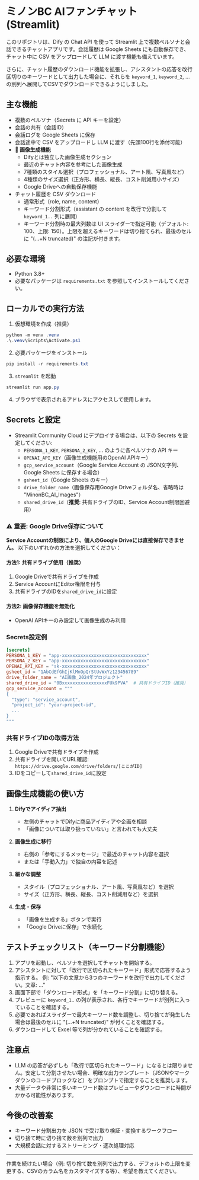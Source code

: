 # ミノンBC AIファンチャット (Streamlit)

このリポジトリは、Dify の Chat API を使って Streamlit 上で複数ペルソナと会話できるチャットアプリです。会話履歴は Google Sheets にも自動保存でき、チャット中に CSV をアップロードして LLM に渡す機能も備えています。

さらに、チャット履歴のダウンロード機能を拡張し、アシスタントの応答を改行区切りのキーワードとして出力した場合に、それらを `keyword_1`, `keyword_2`, ... の別列へ展開してCSVでダウンロードできるようにしました。

## 主な機能
- 複数のペルソナ（Secrets に API キーを設定）
- 会話の共有（会話ID）
- 会話ログを Google Sheets に保存
- 会話途中で CSV をアップロードし LLM に渡す（先頭100行を添付可能）
- **🎨 画像生成機能**
  - Difyとは独立した画像生成セクション
  - 最近のチャット内容を参考にした画像生成
  - 7種類のスタイル選択（プロフェッショナル、アート風、写真風など）
  - 4種類のサイズ選択（正方形、横長、縦長、コスト削減用小サイズ）
  - Google Driveへの自動保存機能
- チャット履歴を CSV ダウンロード
  - 通常形式（role, name, content）
  - キーワード分割形式（assistant の content を改行で分割して `keyword_1..` 列に展開）
  - キーワード分割時の最大列数は UI スライダーで指定可能（デフォルト: 100、上限: 150）。上限を超えるキーワードは切り捨てられ、最後のセルに "(...+N truncated)" の注記が付きます。

## 必要な環境
- Python 3.8+
- 必要なパッケージは `requirements.txt` を参照してインストールしてください。

## ローカルでの実行方法
1. 仮想環境を作成（推奨）
```powershell
python -m venv .venv
.\.venv\Scripts\Activate.ps1
```
2. 必要パッケージをインストール
```powershell
pip install -r requirements.txt
```
3. `streamlit` を起動
```powershell
streamlit run app.py
```
4. ブラウザで表示されるアドレスにアクセスして使用します。

## Secrets と設定
- Streamlit Community Cloud にデプロイする場合は、以下の Secrets を設定してください:
  - `PERSONA_1_KEY`, `PERSONA_2_KEY`, ... のように各ペルソナの API キー
  - `OPENAI_API_KEY`（画像生成機能用のOpenAI APIキー）
  - `gcp_service_account`（Google Service Account の JSON文字列、Google Sheets に保存する場合）
  - `gsheet_id`（Google Sheets のキー）
  - `drive_folder_name`（画像保存用Google Driveフォルダ名、省略時は "MinonBC_AI_Images"）
  - `shared_drive_id`（**推奨**: 共有ドライブのID、Service Account制限回避用）

### ⚠️ 重要: Google Drive保存について

**Service Accountの制限により、個人のGoogle Driveには直接保存できません。**
以下のいずれかの方法を選択してください：

#### 方法1: 共有ドライブ使用（推奨）
1. Google Driveで共有ドライブを作成
2. Service AccountにEditor権限を付与
3. 共有ドライブのIDを`shared_drive_id`に設定

#### 方法2: 画像保存機能を無効化
- OpenAI APIキーのみ設定して画像生成のみ利用

### Secrets設定例
```toml
[secrets]
PERSONA_1_KEY = "app-xxxxxxxxxxxxxxxxxxxxxxxxxxxxxxxx"
PERSONA_2_KEY = "app-xxxxxxxxxxxxxxxxxxxxxxxxxxxxxxxx"
OPENAI_API_KEY = "sk-xxxxxxxxxxxxxxxxxxxxxxxxxxxxxxxx"
gsheet_id = "1AbCdEfGhIjKlMnOpQrStUvWxYz123456789"
drive_folder_name = "AI画像_2024年プロジェクト"
shared_drive_id = "0BxxxxxxxxxxxxxxxxxFUk9PVA"  # 共有ドライブID（推奨）
gcp_service_account = """
{
  "type": "service_account",
  "project_id": "your-project-id",
  ...
}
"""
```

### 共有ドライブIDの取得方法
1. Google Driveで共有ドライブを作成
2. 共有ドライブを開いてURL確認: `https://drive.google.com/drive/folders/[ここがID]`
3. IDをコピーして`shared_drive_id`に設定

## 画像生成機能の使い方
1. **Difyでアイディア抽出**
   - 左側のチャットでDifyに商品アイディアや企画を相談
   - 「画像については取り扱っていない」と言われても大丈夫

2. **画像生成に移行**
   - 右側の「参考にするメッセージ」で最近のチャット内容を選択
   - または「手動入力」で独自の内容を記述

3. **細かな調整**
   - スタイル（プロフェッショナル、アート風、写真風など）を選択
   - サイズ（正方形、横長、縦長、コスト削減用など）を選択

4. **生成・保存**
   - 「画像を生成する」ボタンで実行
   - 「Google Driveに保存」で永続化

## テストチェックリスト（キーワード分割機能）
1. アプリを起動し、ペルソナを選択してチャットを開始する。
2. アシスタントに対して「改行で区切られたキーワード」形式で応答するよう指示する。
   例: "以下の文章から3つのキーワードを改行で出力してください。文章: ..."
3. 画面下部で「ダウンロード形式」を「キーワード分割」に切り替える。
4. プレビューに `keyword_1`.. の列が表示され、各行でキーワードが別列に入っていることを確認する。
5. 必要であればスライダーで最大キーワード数を調整し、切り捨てが発生した場合は最後のセルに "(...+N truncated)" が付くことを確認する。
6. ダウンロードして Excel 等で列が分かれていることを確認する。

## 注意点
- LLM の応答が必ずしも「改行で区切られたキーワード」になるとは限りません。安定して分割させたい場合、明確な出力テンプレート（JSONやマークダウンのコードブロックなど）をプロンプトで指定することを推奨します。
- 大量データや非常に多いキーワード数はプレビューやダウンロードに時間がかかる可能性があります。

## 今後の改善案
- キーワード分割出力を JSON で受け取り検証・変換するワークフロー
- 切り捨て時に切り捨て数を別列で出力
- 大規模会話に対するストリーミング・逐次処理対応

---
作業を続けたい場合（例: 切り捨て数を別列で出力する、デフォルトの上限を変更する、CSVのカラム名をカスタマイズする等）、希望を教えてください。
